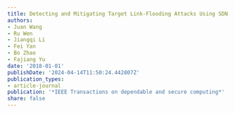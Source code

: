 ```yaml
---
title: Detecting and Mitigating Target Link-Flooding Attacks Using SDN
authors:
- Juan Wang
- Ru Wen
- Jiangqi Li
- Fei Yan
- Bo Zhao
- Fajiang Yu
date: '2018-01-01'
publishDate: '2024-04-14T11:50:24.442807Z'
publication_types:
- article-journal
publication: '*IEEE Transactions on dependable and secure computing*'
share: false
---
```

